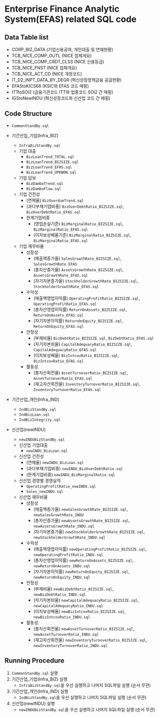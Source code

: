 # Enterprise Finance Analytic System(EFAS) related SQL code

## Data Table list
* CORP_BIZ_DATA (기업신용공여, 개인대출 및 연체현황)
* TCB_NICE_COMP_OUTL (NICE 업체개요)
* TCB_NICE_COMP_CRDT_CLSS (NICE 신용등급)
* TCB_NICE_FNST (NICE 업체개요)
* TCB_NICE_ACT_CD (NICE 개정코드)
* IT_D2_INPT_DATA_BY_DEGR (혁신성장정책금융 공급현황)
* EFAStoKICS66 (KSIC와 EFAS 코드 매핑)
* ITTtoSOI2 (금융기관코드 ITT와 업종코드 SOI2 간 매핑)
* IGStoNewINDU (혁신성장코드와 신산업 코드 간 매핑)

## Code Structure
* `CommonStandBy.sql`
* 기간산업_기업(Infra_BIZ)
  - `InfraBizStandBy.sql`
  - 기업 대출
    + `BizLoanTrend_TOTAL.sql`
    + `BizLoanTrend_BIZSIZE.sql`
    + `BizLoanTrend_EFAS.sql`
    + `BizLoanTrend_UPKWON.sql`
  - 기업 담보
    + `BizDamboTrend.sql`
    + `BizDamboFlow.sql` 
  - 기업 건전성
    + (연체율) `BizOverdueTrend.sql`
    + (과다부채기업비중) `BizOverDebtRatio_BIZSIZE.sql`, `BizOverDebtRatio_EFAS.sql`
    + 한계기업비중
      + (영업손실기준) `BizMarginalRatio_BIZSIZE.sql`, `BizMarginalRatio_EFAS.sql`
      + (이자보상배율기준) `BizMarginalRatio_BIZSIZE.sql`, `BizMarginalRatio_EFAS.sql`
  - 기업 재무비율
    + 성장성
      + (매출액증가율) `SalesGrowthRate_BIZSIZE.sql`, `SalesGrowthRate_EFAS`
      + (총자산증가율) `AssetsGrowthRate_BIZSIZE.sql`, `AssetsGrowthRate_EFAS.sql`
      + (자기자본증가율) `StockholderGrowthRate_BIZSIZE.sql`, `StockholderGrowthRate_EFAS.sql`
    + 수익성
      + (매출액영업이익률) `OperatingProfitRatio_BIZSIZE.sql`, `OperatingProfitRatio_EFAS.sql`
      + (총자산영업이익률) `ReturnOnAssets_BIZSIZE.sql`, `ReturnOnAssets_EFAS.sql`
      + (자기자본이익률) `ReturnOnEquity_BIZSIZE.sql`, `ReturnOnEquity_EFAS.sql`
    + 안정성
      + (부채비율) `BizDebtRatio_BIZSIZE.sql`, `BizDebtRatio_EFAS.sql`
      + (자기자본비율) `CapitalAdequacyRatio_BIZSIZE.sql`, `CapitalAdequacyRatio_EFAS.sql`
      + (이자보상배율) `BizIntcovRatio_BIZSIZE.sql`, `BizIntcovRatio_EFAS.sql`
    + 활동성
      + (총자산회전율) `AssetTurnoverRatio_BIZSIZE.sql`, `AssetTurnoverRatio_EFAS.sql`
      + (재고자산회전율) `InventoryTurnoverRatio_BIZSIZE.sql`, `InventoryTurnoverRatio_EFAS.sql`


* 기간산업_개인(Infra_IND)
   - `IndBizStandBy.sql`
   - `IndBizLoan.sql`
   - `IndBizIntegrity.sql`


* 신산업(newINDU)
  - `newINDUBizStandBy.sql`
  - 신산업 기업대출
    + `newINDU_BizLoan.sql`
  - 신산업 건전성
    + (연체율) `newINDU_BizLoan.sql`
    + (과다부채기업비중) `newINDU_BizOverDebtRatio.sql`
    + (한계기업비중) `newINDU_BizMarginalRatio.sql`
  - 신산업 경영별 경영실적
    + `OperatingProfitRatio_newINDU.sql`
    + `Sales_newINDU.sql`
  - 신산업 재무비율
    + 성장성
      + (매출액증가율) `newSalesGrowthRate_BIZSIZE.sql`, `newSalesGrowthRate_INDU`
      + (총자산증가율) `newAssetsGrowthRate_BIZSIZE.sql`, `newAssetsGrowthRate_INDU.sql`
      + (자기자본증가율) `newStockholderGrowthRate_BIZSIZE.sql`, `newStockholderGrowthRate_INDU.sql`
    + 수익성
      + (매출액영업이익률) `newOperatingProfitRatio_BIZSIZE.sql`, `newOperatingProfitRatio_INDU.sql`
      + (총자산영업이익률) `newReturnOnAssets_BIZSIZE.sql`, `newReturnOnAssets_INDU.sql`
      + (자기자본이익률) `newReturnOnEquity_BIZSIZE.sql`, `newReturnOnEquity_INDU.sql`
    + 안정성
      + (부채비율) `newBizDebtRatio_BIZSIZE.sql`, `newBizDebtRatio_INDU.sql`
      + (자기자본비율) `newCapitalAdequacyRatio_BIZSIZE.sql`, `newCapitalAdequacyRatio_INDU.sql`
      + (이자보상배율) `newBizIntcovRatio_BIZSIZE.sql`, `newBizIntcovRatio_INDU.sql`
    + 활동성
      + (총자산회전율) `newAssetTurnoverRatio_BIZSIZE.sql`, `newAssetTurnoverRatio_INDU.sql`
      + (재고자산회전율) `newInventoryTurnoverRatio_BIZSIZE.sql`, `newInventoryTurnoverRatio_INDU.sql`

## Running Procedure
1. `CommonStandBy.sql` 실행
2. 기간산업_기업(Infra_BIZ) 실행
    - `InfraBizStandBy.sql`을 우선 실행하고 나머지 SQL파일 실행 (순서 무관)
3. 기간산업_개인(Infra_IND) 실행
    - `IndBizStandBy.sql`을 우선 실행하고 나머지 SQL파일 실행 (순서 무관)
4. 신산업(newINDU) 실행 
    - `newINDUBizStandBy.sql`을 우선 실행하고 나머지 SQL파일 실행 (순서 무관)
